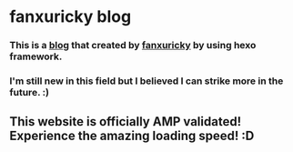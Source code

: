 # fanxuricky blog

### This is a [blog](https://fanxuricky.github.io/hello-world/) that created by [fanxuricky](https://github.com/fanxuricky) by using hexo framework.
### I'm still new in this field but I believed I can strike more in the future. :)

## This website is officially AMP validated! Experience the amazing loading speed! :D
